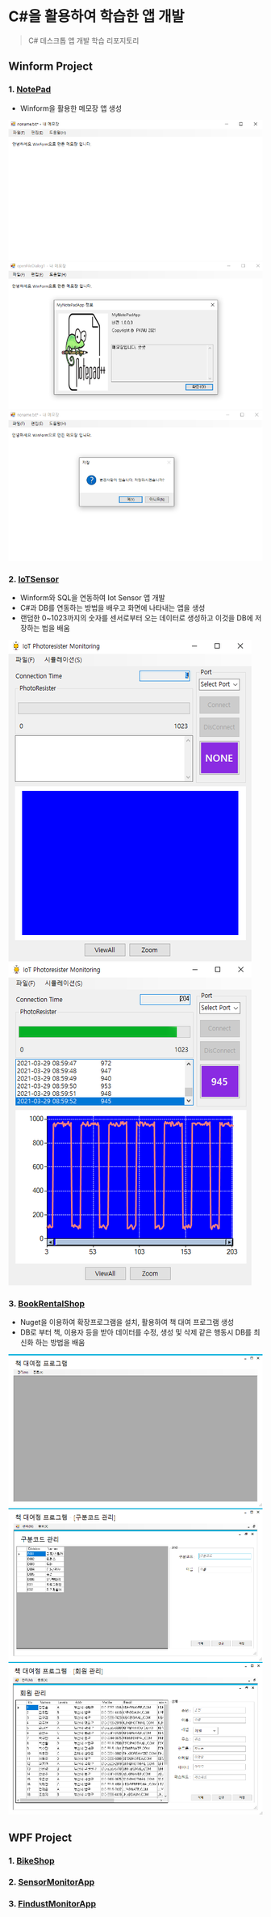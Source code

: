 # C#을 활용하여 학습한 앱 개발
> C# 데스크톱 앱 개발 학습 리포지토리

## Winform Project
### 1. [NotePad](https://github.com/junseongwoo/StudyDesktopApp/tree/main/WinformApp/WinExecutiveBank/MyNotePadApp)

- Winform을 활용한 메모장 앱 생성

![결과1](https://github.com/junseongwoo/StudyDesktopApp/blob/main/ResultImg/WinNotePad.png?raw=true "NotePad")
![결과2](https://github.com/junseongwoo/StudyDesktopApp/blob/main/ResultImg/WinNotePad2.png?raw=true "NotePad")
![결과3](https://github.com/junseongwoo/StudyDesktopApp/blob/main/ResultImg/WinNotePad3.png?raw=true "NotePad")

### 2. [IoTSensor](https://github.com/junseongwoo/StudyDesktopApp/tree/main/WinformApp/WinFormAdvancedBank/IoTSensorMonApp)

- Winform와 SQL을 연동하여 Iot Sensor 앱 개발
- C#과 DB를 연동하는 방법을 배우고 화면에 나타내는 앱을 생성
- 랜덤한 0~1023까지의 숫자를 센서로부터 오는 데이터로 생성하고 이것을 DB에 저장하는 법을 배움

![결과1](https://github.com/junseongwoo/StudyDesktopApp/blob/main/ResultImg/WinIot.png?raw=true "Sensor Monitor")
![결과2](https://github.com/junseongwoo/StudyDesktopApp/blob/main/ResultImg/WinIot2.png?raw=true "Sensor Monitor")

### 3. [BookRentalShop](https://github.com/junseongwoo/StudyDesktopApp/tree/main/WinformApp/WinFormAdvancedBank/BookRentalShopApp)

- Nuget을 이용하여 확장프로그램을 설치, 활용하여 책 대여 프로그램 생성
- DB로 부터 책, 이용자 등을 받아 데이터를 수정, 생성 및 삭제 같은 행동시 DB를 최신화 하는 방법을 배움

![결과1](https://github.com/junseongwoo/StudyDesktopApp/blob/main/ResultImg/BookRental.png?raw=true "초기 화면")
![결과2](https://github.com/junseongwoo/StudyDesktopApp/blob/main/ResultImg/BookRental2.png?raw=true " 구분")
![결과3](https://github.com/junseongwoo/StudyDesktopApp/blob/main/ResultImg/BookRental3.png?raw=true "회원 관리")

## WPF Project
### 1. [BikeShop](https://github.com/junseongwoo/StudyDesktopApp/tree/main/WPFApp/WpfAdvBank/WpfPracticeApp)
### 2. [SensorMonitorApp](https://github.com/junseongwoo/StudyDesktopApp/tree/main/WPFApp/WpfAdvBank/PhotoSensorMonApp)
### 3. [FindustMonitorApp](https://github.com/junseongwoo/StudyDesktopApp/tree/main/WPFApp/WpfAdvBank/FineDustMonApp)



